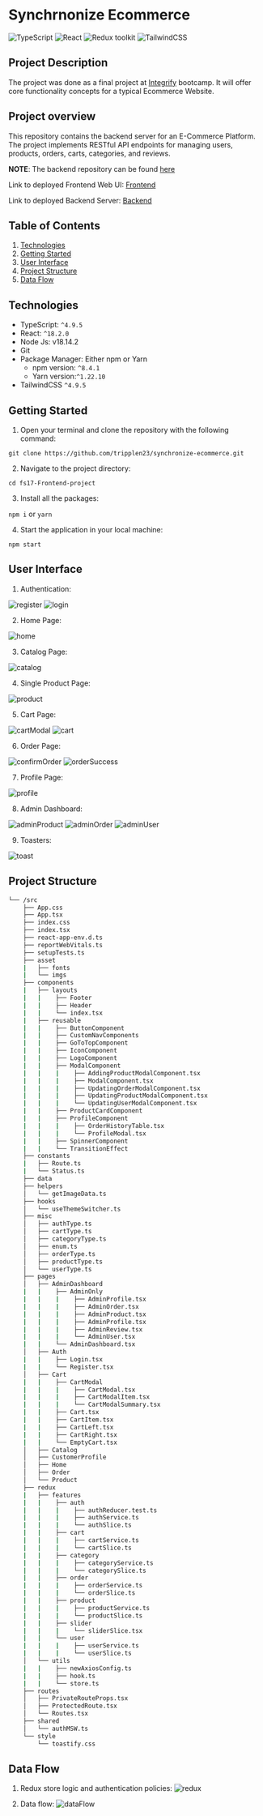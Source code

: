 # Synchrnonize Ecommerce

![TypeScript](https://img.shields.io/badge/TypeScript-v.4-green)
![React](https://img.shields.io/badge/React-v.18.2-blue)
![Redux toolkit](https://img.shields.io/badge/Redux-v.2.2-brown)
![TailwindCSS](https://img.shields.io/badge/TailwindCSS-v.3.4.1-lightblue)

## Project Description

The project was done as a final project at [Integrify](https://www.integrify.io/) bootcamp. It will offer core functionality concepts for a typical Ecommerce Website.

## Project overview

This repository contains the backend server for an E-Commerce Platform. The project implements RESTful API endpoints for managing users, products, orders, carts, categories, and reviews.

**NOTE**: The backend repository can be found [here](https://github.com/tripplen23/fs17_CSharp_FullStack)

Link to deployed Frontend Web UI: [Frontend](https://fs17-frontend-project-zln9-kl59btf0o.vercel.app/)

Link to deployed Backend Server: [Backend](https://sync-ecommerce.azurewebsites.net/index.html)

## Table of Contents

1. [Technologies](#technologies)
2. [Getting Started](#getting-started)
3. [User Interface](#user-interface)
4. [Project Structure](#project-structure)
5. [Data Flow](#data-flow)

## Technologies

- TypeScript: `^4.9.5`
- React: `^18.2.0`
- Node Js: v18.14.2
- Git
- Package Manager: Either npm or Yarn
  - npm version: `^8.4.1`
  - Yarn version:`^1.22.10`
- TailwindCSS `^4.9.5`

## Getting Started

1. Open your terminal and clone the repository with the following command:

`git clone https://github.com/tripplen23/synchronize-ecommerce.git`

2. Navigate to the project directory:

`cd fs17-Frontend-project`

3. Install all the packages:

`npm i` or `yarn`

4. Start the application in your local machine:

`npm start`

## User Interface

1. Authentication:

![register](image/README/register.png)
![login](image/README/login.png)

2. Home Page:

![home](image/README/home.png)

3. Catalog Page:

![catalog](image/README/catalog.png)

4. Single Product Page:

![product](image/README/product.png)

5. Cart Page:

![cartModal](image/README/cartModal.png)
![cart](image/README/cart.png)

6. Order Page:

![confirmOrder](image/README/confirmOrder.png)
![orderSuccess](image/README/orderSuccess.png)

7. Profile Page:

![profile](image/README/profile.png)

8. Admin Dashboard:

![adminProduct](image/README/adminProduct.png)
![adminOrder](image/README/adminOrder.png)
![adminUser](image/README/adminUser.png)

9. Toasters:

![toast](image/README/toast.png)

## Project Structure

```sh
└── /src
    ├── App.css
    ├── App.tsx
    ├── index.css
    ├── index.tsx
    ├── react-app-env.d.ts
    ├── reportWebVitals.ts
    ├── setupTests.ts
    ├── asset
    |   ├── fonts
    |   └── imgs
    ├── components
    |   ├── layouts
    |   |    ├── Footer
    |   |    ├── Header
    |   |    └── index.tsx
    |   ├── reusable
    |   |    ├── ButtonComponent
    |   |    ├── CustomNavComponents
    |   |    ├── GoToTopComponent
    |   |    ├── IconComponent
    |   |    ├── LogoComponent
    |   |    ├── ModalComponent
    |   |    |    ├── AddingProductModalComponent.tsx
    |   |    |    ├── ModalComponent.tsx
    |   |    |    ├── UpdatingOrderModalComponent.tsx
    |   |    |    ├── UpdatingProductModalComponent.tsx
    |   |    |    └── UpdatingUserModalComponent.tsx
    |   |    ├── ProductCardComponent
    |   |    ├── ProfileComponent
    |   |    |    ├── OrderHistoryTable.tsx
    |   |    |    └── ProfileModal.tsx
    |   |    ├── SpinnerComponent
    |   |    └── TransitionEffect
    ├── constants
    |   ├── Route.ts
    |   └── Status.ts
    ├── data
    ├── helpers
    │   └── getImageData.ts
    ├── hooks
    │   └── useThemeSwitcher.ts
    ├── misc
    │   ├── authType.ts
    │   ├── cartType.ts
    │   ├── categoryType.ts
    │   ├── enum.ts
    │   ├── orderType.ts
    │   ├── productType.ts
    │   └── userType.ts
    ├── pages
    │   ├── AdminDashboard
    |   |    ├── AdminOnly
    |   |    |    ├── AdminProfile.tsx
    |   |    |    ├── AdminOrder.tsx
    |   |    |    ├── AdminProduct.tsx
    |   |    |    ├── AdminProfile.tsx
    |   |    |    ├── AdminReview.tsx
    |   |    |    └── AdminUser.tsx
    |   |    └── AdminDashboard.tsx
    │   ├── Auth
    |   |    ├── Login.tsx
    |   |    └── Register.tsx
    │   ├── Cart
    |   |    ├── CartModal
    |   |    |    ├── CartModal.tsx
    |   |    |    ├── CartModalItem.tsx
    |   |    |    └── CartModalSummary.tsx
    |   |    ├── Cart.tsx
    |   |    ├── CartItem.tsx
    |   |    ├── CartLeft.tsx
    |   |    ├── CartRight.tsx
    |   |    └── EmptyCart.tsx
    │   ├── Catalog
    │   ├── CustomerProfile
    │   ├── Home
    │   ├── Order
    │   └── Product
    ├── redux
    |   ├── features
    |   |    ├── auth
    |   |    |    ├── authReducer.test.ts
    |   |    |    ├── authService.ts
    |   |    |    └── authSlice.ts
    |   |    ├── cart
    |   |    |    ├── cartService.ts
    |   |    |    └── cartSlice.ts
    |   |    ├── category
    |   |    |    ├── categoryService.ts
    |   |    |    └── categorySlice.ts
    |   |    ├── order
    |   |    |    ├── orderService.ts
    |   |    |    └── orderSlice.ts
    |   |    ├── product
    |   |    |    ├── productService.ts
    |   |    |    └── productSlice.ts
    |   |    ├── slider
    |   |    |    └── sliderSlice.tsx
    |   |    └── user
    |   |    |    ├── userService.ts
    |   |    |    └── userSlice.ts
    │   └── utils
    |   |    ├── newAxiosConfig.ts
    |   |    ├── hook.ts
    |   |    └── store.ts
    ├── routes
    │   ├── PrivateRouteProps.tsx
    │   ├── ProtectedRoute.tsx
    │   └── Routes.tsx
    ├── shared
    │   └── authMSW.ts
    └── style
        └── toastify.css
```

## Data Flow

1. Redux store logic and authentication policies:
![redux](image/README/redux.png)

2. Data flow:
![dataFlow](image/README/dataFlow.png)